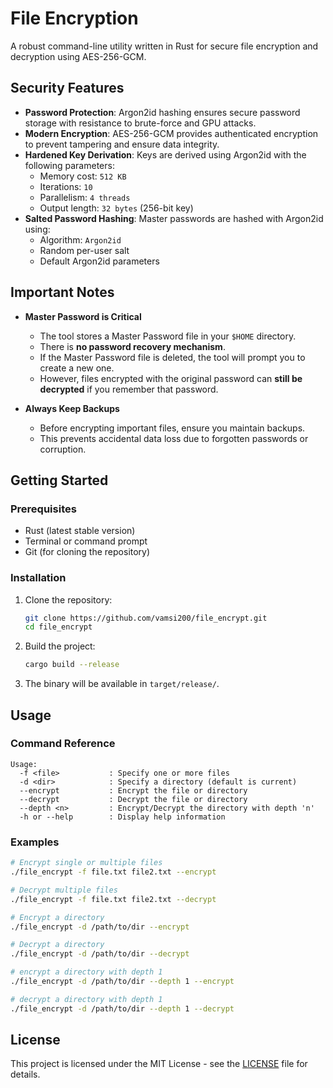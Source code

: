 # File Encryption

A robust command-line utility written in Rust for secure file encryption and decryption using AES-256-GCM.

## Security Features

- **Password Protection**: Argon2id hashing ensures secure password storage with resistance to brute-force and GPU attacks.
- **Modern Encryption**: AES-256-GCM provides authenticated encryption to prevent tampering and ensure data integrity.
- **Hardened Key Derivation**: Keys are derived using Argon2id with the following parameters:
  - Memory cost: `512 KB`
  - Iterations: `10`
  - Parallelism: `4 threads`
  - Output length: `32 bytes` (256-bit key)
- **Salted Password Hashing**: Master passwords are hashed with Argon2id using:
  - Algorithm: `Argon2id`
  - Random per-user salt
  - Default Argon2id parameters

## Important Notes

- **Master Password is Critical**
  - The tool stores a Master Password file in your `$HOME` directory.
  - There is **no password recovery mechanism**.
  - If the Master Password file is deleted, the tool will prompt you to create a new one.
  - However, files encrypted with the original password can **still be decrypted** if you remember that password.

- **Always Keep Backups**
  - Before encrypting important files, ensure you maintain backups.
  - This prevents accidental data loss due to forgotten passwords or corruption.


## Getting Started

### Prerequisites

- Rust (latest stable version)
- Terminal or command prompt
- Git (for cloning the repository)

### Installation

1. Clone the repository:
   ```bash
   git clone https://github.com/vamsi200/file_encrypt.git
   cd file_encrypt
   ```

2. Build the project:
   ```bash
   cargo build --release
   ```

3. The binary will be available in `target/release/`.

## Usage

### Command Reference

```
Usage:
  -f <file>           : Specify one or more files
  -d <dir>            : Specify a directory (default is current)
  --encrypt           : Encrypt the file or directory
  --decrypt           : Decrypt the file or directory
  --depth <n>         : Encrypt/Decrypt the directory with depth 'n'
  -h or --help        : Display help information
```

### Examples

```bash
# Encrypt single or multiple files
./file_encrypt -f file.txt file2.txt --encrypt

# Decrypt multiple files
./file_encrypt -f file.txt file2.txt --decrypt

# Encrypt a directory
./file_encrypt -d /path/to/dir --encrypt

# Decrypt a directory
./file_encrypt -d /path/to/dir --decrypt

# encrypt a directory with depth 1
./file_encrypt -d /path/to/dir --depth 1 --encrypt

# decrypt a directory with depth 1
./file_encrypt -d /path/to/dir --depth 1 --decrypt
```

## License

This project is licensed under the MIT License - see the [LICENSE](LICENSE) file for details.

